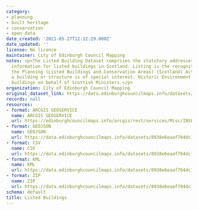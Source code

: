 ```yaml
---
category:
- planning
- built heritage
- conservation
- open data
date_created: '2021-05-27T12:12:29.000Z'
date_updated: ''
license: No licence
maintainer: City of Edinburgh Council Mapping
notes: <p>The Listed Building Dataset comprises the statutory addresses and supplementary
  information for listed buildings in Scotland. Listing is the recognition through
  the Planning (Listed Buildings and Conservation Areas) (Scotland) Act 1997 that
  a building or structure is of special interest. Historic Environment Scotland lists
  buildings on behalf of Scottish Ministers.</p>
organization: City of Edinburgh Council Mapping
original_dataset_link: https://data.edinburghcouncilmaps.info/datasets/8938e6eaaf704dc1a9296e744801065e_36
records: null
resources:
- format: ARCGIS GEOSERVICE
  name: ARCGIS GEOSERVICE
  url: https://edinburghcouncilmaps.info/arcgis/rest/services/Misc/INSPIRE/MapServer/36
- format: GEOJSON
  name: GEOJSON
  url: https://data.edinburghcouncilmaps.info/datasets/8938e6eaaf704dc1a9296e744801065e_36.geojson?outSR=%7B%22latestWkid%22%3A27700%2C%22wkid%22%3A27700%7D
- format: CSV
  name: CSV
  url: https://data.edinburghcouncilmaps.info/datasets/8938e6eaaf704dc1a9296e744801065e_36.csv?outSR=%7B%22latestWkid%22%3A27700%2C%22wkid%22%3A27700%7D
- format: KML
  name: KML
  url: https://data.edinburghcouncilmaps.info/datasets/8938e6eaaf704dc1a9296e744801065e_36.kml?outSR=%7B%22latestWkid%22%3A27700%2C%22wkid%22%3A27700%7D
- format: ZIP
  name: ZIP
  url: https://data.edinburghcouncilmaps.info/datasets/8938e6eaaf704dc1a9296e744801065e_36.zip?outSR=%7B%22latestWkid%22%3A27700%2C%22wkid%22%3A27700%7D
schema: default
title: Listed Buildings
---
```

